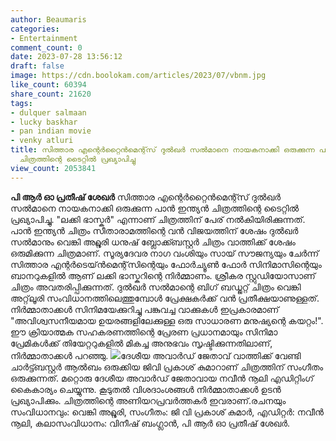 ```yaml
---
author: Beaumaris
categories:
- Entertainment
comment_count: 0
date: 2023-07-28 13:56:12
draft: false
image: https://cdn.boolokam.com/articles/2023/07/vbnm.jpg
like_count: 60394
share_count: 21620
tags:
- dulquer salmaan
- lucky baskhar
- pan indian movie
- venky atluri
title: സിത്താര എന്റെർറ്റൈൻമെന്റ്സ് ദുൽഖർ സൽമാനെ നായകനാക്കി ഒരുക്കുന്ന പാൻ ഇന്ത്യൻ
  ചിത്രത്തിന്റെ ടൈറ്റിൽ പ്രഖ്യാപിച്ചു
view_count: 2053841
---
```


**പി ആർ ഓ പ്രതീഷ് ശേഖർ** സിത്താര എന്റെർറ്റൈൻമെന്റ്സ് ദുൽഖർ സൽമാനെ നായകനാക്കി ഒരുക്കുന്ന പാൻ ഇന്ത്യൻ ചിത്രത്തിന്റെ ടൈറ്റിൽ പ്രഖ്യാപിച്ചു. "ലക്കി ഭാസ്കർ" എന്നാണ് ചിത്രത്തിന് പേര് നൽകിയിരിക്കുന്നത്. പാൻ ഇന്ത്യൻ ചിത്രം സീതാരാമത്തിന്റെ വൻ വിജയത്തിന് ശേഷം ദുൽഖർ സൽമാനും വെങ്കി അറ്റ്ലൂരി ധനുഷ് ബ്ലോക്ക്ബസ്റ്റർ ചിത്രം വാത്തിക്ക് ശേഷം ഒരുമിക്കുന്ന ചിത്രമാണ്. [](https://cdn.boolokam.com/articles/2023/07/we.jpg)സൂര്യദേവര നാഗ വംശിയും സായ് സൗജന്യയും ചേർന്ന് സിത്താര എന്റർടെയ്ൻമെന്റ്‌സിന്റെയും ഫോർച്യൂൺ ഫോർ സിനിമാസിന്റെയും ബാനറുകളിൽ ആണ് ലക്കി ഭാസ്കറിന്റെ നിർമ്മാണം. ശ്രീകര സ്റ്റുഡിയോസാണ് ചിത്രം അവതരിപ്പിക്കുന്നത്. ദുൽഖർ സൽമാന്റെ ബിഗ് ബഡ്ജറ്റ് ചിത്രം വെങ്കി അറ്റ്‌ലൂരി സംവിധാനത്തിലെത്തുമ്പോൾ പ്രേക്ഷകർക്ക് വൻ പ്രതീക്ഷയാണുള്ളത്. നിർമ്മാതാക്കൾ സിനിമയേക്കുറിച്ചു പങ്കുവച്ച വാക്കുകൾ ഇപ്രകാരമാണ് "അവിശ്വസനീയമായ ഉയരങ്ങളിലേക്കുള്ള ഒരു സാധാരണ മനുഷ്യന്റെ കയറ്റം!". ഈ ക്രിയാത്മക സഹകരണത്തിന്റെ പ്രേരണ പ്രധാനമായും സിനിമാ പ്രേമികൾക്ക് തിയേറ്ററുകളിൽ മികച്ച അനുഭവം സൃഷ്ടിക്കുന്നതിലാണ്, നിർമ്മാതാക്കൾ പറഞ്ഞു. [![](https://cdn.boolokam.com/articles/2023/07/vbnm.jpg)](https://cdn.boolokam.com/articles/2023/07/vbnm.jpg)ദേശീയ അവാർഡ് ജേതാവ് വാത്തിക്ക് വേണ്ടി ചാർട്ട്ബസ്റ്റർ ആൽബം ഒരുക്കിയ ജിവി പ്രകാശ് കുമാറാണ് ചിത്രത്തിന് സംഗീതം ഒരുക്കുന്നത്. മറ്റൊരു ദേശീയ അവാർഡ് ജേതാവായ നവീൻ നൂലി എഡിറ്റിംഗ് കൈകാര്യം ചെയ്യുന്നു. കൂടുതൽ വിശദാംശങ്ങൾ നിർമ്മാതാക്കൾ ഉടൻ പ്രഖ്യാപിക്കും. ചിത്രത്തിന്റെ അണിയറപ്രവർത്തകർ ഇവരാണ്.രചനയും സംവിധാനവും: വെങ്കി അറ്റ്ലൂരി, സംഗീതം: ജി വി പ്രകാശ് കുമാർ, എഡിറ്റർ: നവീൻ നൂലി, കലാസംവിധാനം: വിനീഷ് ബംഗ്ലാൻ, പി ആർ ഓ പ്രതീഷ് ശേഖർ.